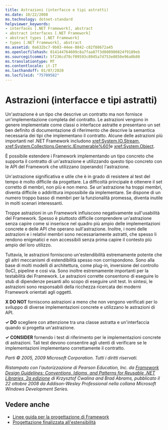 ```yaml
---
title: Astrazioni (interfacce e tipi astratti)
ms.date: 10/22/2008
ms.technology: dotnet-standard
helpviewer_keywords:
- interfaces [.NET Framework], abstract
- abstract interfaces [.NET Framework]
- abstract types [.NET Framework]
- types [.NET Framework], abstract
ms.assetid: 0a632bc7-9b03-44ee-8842-c82f88672a45
ms.openlocfilehash: 014144764609c8a7faa87f3d080900824f9189eb
ms.sourcegitcommit: 5f236cd78cf09593c8945a7d753e0850e96a0b80
ms.translationtype: MT
ms.contentlocale: it-IT
ms.lasthandoff: 01/07/2020
ms.locfileid: "75709582"
---
```

# <a name="abstractions-abstract-types-and-interfaces"></a>Astrazioni (interfacce e tipi astratti)
Un'astrazione è un tipo che descrive un contratto ma non fornisce un'implementazione completa del contratto. Le astrazioni vengono in genere implementate come classi o interfacce astratte e presentano un set ben definito di documentazione di riferimento che descrive la semantica necessaria dei tipi che implementano il contratto. Alcune delle astrazioni più importanti nel .NET Framework includono <xref:System.IO.Stream>, <xref:System.Collections.Generic.IEnumerable%601>e <xref:System.Object>.  
  
 È possibile estendere i Framework implementando un tipo concreto che supporta il contratto di un'astrazione e utilizzando questo tipo concreto con le API del Framework che utilizzano (operando) l'astrazione.  
  
 Un'astrazione significativa e utile che è in grado di resistere al test del tempo è molto difficile da progettare. La difficoltà principale è ottenere il set corretto di membri, non più e non meno. Se un'astrazione ha troppi membri, diventa difficile o addirittura impossibile da implementare. Se dispone di un numero troppo basso di membri per la funzionalità promessa, diventa inutile in molti scenari interessanti.  
  
 Troppe astrazioni in un Framework influiscono negativamente sull'usabilità del Framework. Spesso è piuttosto difficile comprendere un'astrazione senza capire come si inserisce nel quadro più ampio delle implementazioni concrete e delle API che operano sull'astrazione. Inoltre, i nomi delle astrazioni e i relativi membri sono necessariamente astratti, che spesso li rendono enigmatici e non accessibili senza prima capire il contesto più ampio del loro utilizzo.  
  
 Tuttavia, le astrazioni forniscono un'estendibilità estremamente potente che gli altri meccanismi di estendibilità spesso non corrispondono. Sono alla base di molti modelli di architettura, come plug-in, inversione del controllo (IoC), pipeline e così via. Sono inoltre estremamente importanti per la testabilità dei Framework. Le astrazioni corrette consentono di eseguire lo stub di dipendenze pesanti allo scopo di eseguire unit test. In sintesi, le astrazioni sono responsabili della ricchezza ricercata dei moderni Framework orientati agli oggetti.  
  
 **X DO NOT** forniscono astrazioni a meno che non vengono verificati per lo sviluppo di diverse implementazioni concrete e utilizzano le astrazioni di API.  
  
 **✓ DO** scegliere con attenzione tra una classe astratta e un'interfaccia quando si progetta un'astrazione.  
  
 **✓ CONSIDER** fornendo i test di riferimento per le implementazioni concrete di astrazioni. Tali test devono consentire agli utenti di verificare se le implementazioni implementano correttamente il contratto.  
  
 *Parti © 2005, 2009 Microsoft Corporation. Tutti i diritti riservati.*  
  
 *Ristampato con l'autorizzazione di Pearson Education, Inc. da [Framework Design Guidelines: Conventions, Idioms, and Patterns for Reusable .NET Libraries, 2a edizione](https://www.informit.com/store/framework-design-guidelines-conventions-idioms-and-9780321545619) di Krzysztof Cwalina and Brad Abrams, pubblicato il 22 ottobre 2008 da Addison-Wesley Professional nella collana Microsoft Windows Development Series.*  
  
## <a name="see-also"></a>Vedere anche

- [Linee guida per la progettazione di Framework](../../../docs/standard/design-guidelines/index.md)
- [Progettazione finalizzata all'estensibilità](../../../docs/standard/design-guidelines/designing-for-extensibility.md)
